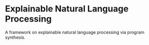# Explainable Natural Language Processing

A framework on explainable natural language processing via program synthesis.


